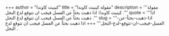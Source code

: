 +++
author = "كينيث كاوندا"
title = "مقولة كينيث كاوندا"
description = '''مقولة كينيث كاوندا: اذا ذهبت بحثاً عن العسل فيجب ان تتوقع لدغ النحل .'''
quote = '''اذا ذهبت بحثاً عن العسل فيجب ان تتوقع لدغ النحل .'''
slug = '''اذا-ذهبت-بحثاً-عن-العسل-فيجب-ان-تتوقع-لدغ-النحل'''
+++
اذا ذهبت بحثاً عن العسل فيجب ان تتوقع لدغ النحل .
